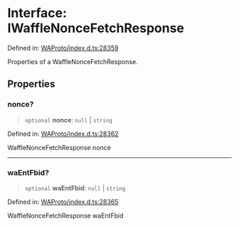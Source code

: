 # Interface: IWaffleNonceFetchResponse

Defined in: [WAProto/index.d.ts:28359](https://github.com/Fokusdotid/Baileys/blob/c0c23ce3104b65dfcc64246c9ee8a49ef38993b5/WAProto/index.d.ts#L28359)

Properties of a WaffleNonceFetchResponse.

## Properties

### nonce?

> `optional` **nonce**: `null` \| `string`

Defined in: [WAProto/index.d.ts:28362](https://github.com/Fokusdotid/Baileys/blob/c0c23ce3104b65dfcc64246c9ee8a49ef38993b5/WAProto/index.d.ts#L28362)

WaffleNonceFetchResponse nonce

***

### waEntFbid?

> `optional` **waEntFbid**: `null` \| `string`

Defined in: [WAProto/index.d.ts:28365](https://github.com/Fokusdotid/Baileys/blob/c0c23ce3104b65dfcc64246c9ee8a49ef38993b5/WAProto/index.d.ts#L28365)

WaffleNonceFetchResponse waEntFbid
